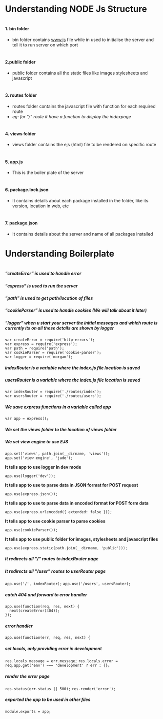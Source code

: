 # Understanding NODE Js Structure
#
#### 1. bin folder
- bin folder contains www.js file while in used to initialise the server and tell it to run server on which port
#
#### 2.public folder
- public folder contains all the static files like images stylesheets and javascript

#
#### 3. routes folder
- routes folder contains the javascript file with function for each required route
- _eg: for "/" route it have a function to display the indexpage_

#
#### 4. views folder
- views folder contains the ejs (html) file to be rendered on specific route

#
#### 5. app.js
- This is the boiler plate of the server

#
#### 6. package.lock.json 
- It contains details about each package installed in the folder, like its version, location in web, etc

#
#### 7. package.json
- It contains details about the server and name of all packages installed
#
#
# Understanding Boilerplate
#
##### **"createError" is used to handle error**
##### **"express" is used to run the server**
##### **"path" is used to get path/location of files**
##### **"cookieParser" is used to handle cookies (We will talk about it later)**
##### **"logger" when u start your server the initial messages and which route is currently its on all these details are shown by logger**
    var createError = require('http-errors');
    var express = require('express');
    var path = require('path');
    var cookieParser = require('cookie-parser');
    var logger = require('morgan');

##### **indexRouter is a variable where the index.js file location is saved**
##### **usersRouter is a variable where the index.js file location is saved**
    var indexRouter = require('./routes/index');
    var usersRouter = require('./routes/users');

##### **We save express functions in a variable called app**
`var app = express();`

##### **We set the views folder to the location of views folder**
##### **We set view engine to use EJS**
    app.set('views', path.join(__dirname, 'views'));
    app.set('view engine', 'jade');

**It tells app to use logger in dev mode**

`app.use(logger('dev'));`

**It tells app to use to parse data in JSON format for POST request**

`app.use(express.json());` 

**It tells app to use to parse data in encoded format for POST form data**

`app.use(express.urlencoded({ extended: false }));` 

**It tells app to use cookie parser to parse cookies**

`app.use(cookieParser());` 

**It tells app to use public folder for images, stylesheets and javascript files**

`app.use(express.static(path.join(__dirname, 'public')));` 

##### **It redirects all "/" routes to indexRouter page**
##### **It redirects all "/user" routes to userRouter page**
`app.use('/', indexRouter);`
`app.use('/users', usersRouter);`

##### **catch 404 and forward to error handler**
    app.use(function(req, res, next) {
      next(createError(404));
    });


##### **error handler**
`app.use(function(err, req, res, next) {`
##### **set locals, only providing error in development**
  `res.locals.message = err.message;`
  `res.locals.error = req.app.get('env') === 'development' ? err : {};`

##### **render the error page**
  `res.status(err.status || 500);`
  `res.render('error');`

##### **exported the app to be used in other files**
`module.exports = app;`





